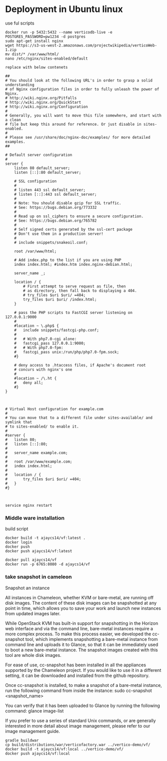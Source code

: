 # Deployment in Ubuntu linux

use ful scripts

```
docker run -p 5432:5432 --name verticodb-live -e POSTGRES_PASSWORD=pw1234 -d postgres
sudo apt-get install nginx
wget https://s3-us-west-2.amazonaws.com/projectwikipedia/verticoWeb-1.zip
mv dist/* /var/www/html/
nano /etc/nginx/sites-enabled/default

replace with below contenets

##
# You should look at the following URL's in order to grasp a solid understanding
# of Nginx configuration files in order to fully unleash the power of Nginx.
# http://wiki.nginx.org/Pitfalls
# http://wiki.nginx.org/QuickStart
# http://wiki.nginx.org/Configuration
#
# Generally, you will want to move this file somewhere, and start with a clean
# file but keep this around for reference. Or just disable in sites-enabled.
#
# Please see /usr/share/doc/nginx-doc/examples/ for more detailed examples.
##

# Default server configuration
#
server {
	listen 80 default_server;
	listen [::]:80 default_server;

	# SSL configuration
	#
	# listen 443 ssl default_server;
	# listen [::]:443 ssl default_server;
	#
	# Note: You should disable gzip for SSL traffic.
	# See: https://bugs.debian.org/773332
	#
	# Read up on ssl_ciphers to ensure a secure configuration.
	# See: https://bugs.debian.org/765782
	#
	# Self signed certs generated by the ssl-cert package
	# Don't use them in a production server!
	#
	# include snippets/snakeoil.conf;

	root /var/www/html;

	# Add index.php to the list if you are using PHP
	index index.html; #index.htm index.nginx-debian.html;

	server_name _;

	location / {
		# First attempt to serve request as file, then
		# as directory, then fall back to displaying a 404.
		# try_files $uri $uri/ =404;
		try_files $uri $uri/ /index.html;
	}

	# pass the PHP scripts to FastCGI server listening on 127.0.0.1:9000
	#
	#location ~ \.php$ {
	#	include snippets/fastcgi-php.conf;
	#
	#	# With php7.0-cgi alone:
	#	fastcgi_pass 127.0.0.1:9000;
	#	# With php7.0-fpm:
	#	fastcgi_pass unix:/run/php/php7.0-fpm.sock;
	#}

	# deny access to .htaccess files, if Apache's document root
	# concurs with nginx's one
	#
	#location ~ /\.ht {
	#	deny all;
	#}
}



# Virtual Host configuration for example.com
#
# You can move that to a different file under sites-available/ and symlink that
# to sites-enabled/ to enable it.
#
#server {
#	listen 80;
#	listen [::]:80;
#
#	server_name example.com;
#
#	root /var/www/example.com;
#	index index.html;
#
#	location / {
#		try_files $uri $uri/ =404;
#	}
#}



service nginx restart
```

### Middle ware installation
build script

```
docker build -t ajaycs14/vf:latest .
docker login
docker push
docker push ajaycs14/vf:latest
```

```
docker pull ajaycs14/vf
docker run -p 6765:8080 -d ajaycs14/vf
```

### take snapshot in cameleon

Snapshot an instance

All instances in Chameleon, whether KVM or bare-metal, are running off disk images. The content of these disk images can be snapshotted at any point in time, which allows you to save your work and launch new instances from updated images later.

While OpenStack KVM has built-in support for snapshotting in the Horizon web interface and via the command line, bare-metal instances require a more complex process. To make this process easier, we developed the cc-snapshot tool, which implements snapshotting a bare-metal instance from command line and uploads it to Glance, so that it can be immediately used to boot a new bare-metal instance. The snapshot images created with this tool are whole disk images.

For ease of use, cc-snapshot has been installed in all the appliances supported by the Chameleon project. If you would like to use it in a different setting, it can be downloaded and installed from the github repository.

Once cc-snapshot is installed, to make a snapshot of a bare-metal instance, run the following command from inside the instance:
sudo cc-snapshot <snapshot_name>

You can verify that it has been uploaded to Glance by running the following command:
glance image-list

If you prefer to use a series of standard Unix commands, or are generally interested in more detail about image management, please refer to our image management guide.


```
gradle buildwar
cp build/distributions/war/verticofactory.war ../vertico-demo/vf/
docker build -t ajaycs14/vf:local ../vertico-demo/vf/ 
docker push ajaycs14/vf:local
```